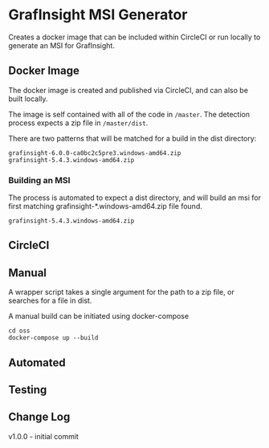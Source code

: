 # GrafInsight MSI Generator

Creates a docker image that can be included within CircleCI or run locally to generate an MSI for GrafInsight.

## Docker Image

The docker image is created and published via CircleCI, and can also be built locally.

The image is self contained with all of the code in `/master`.
The detection process expects a zip file in `/master/dist`.

There are two patterns that will be matched for a build in the dist directory:
```
grafinsight-6.0.0-ca0bc2c5pre3.windows-amd64.zip
grafinsight-5.4.3.windows-amd64.zip
```

### Building an MSI

The process is automated to expect a dist directory, and will build an msi for first matching grafinsight-*.windows-amd64.zip file found.

```
grafinsight-5.4.3.windows-amd64.zip
```

## CircleCI



## Manual

A wrapper script takes a single argument for the path to a zip file, or searches for a file in dist.

A manual build can be initiated using docker-compose
```
cd oss
docker-compose up --build
```
## Automated

## Testing

## Change Log
v1.0.0 - initial commit
